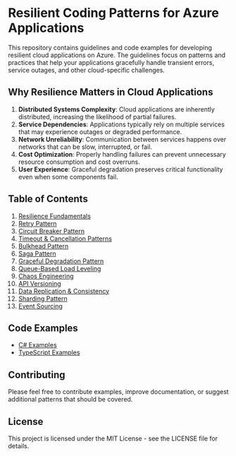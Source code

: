 # Resilient Coding Patterns for Azure Applications

This repository contains guidelines and code examples for developing resilient cloud applications on Azure. The guidelines focus on patterns and practices that help your applications gracefully handle transient errors, service outages, and other cloud-specific challenges.

## Why Resilience Matters in Cloud Applications

1. **Distributed Systems Complexity**: Cloud applications are inherently distributed, increasing the likelihood of partial failures.
2. **Service Dependencies**: Applications typically rely on multiple services that may experience outages or degraded performance.
3. **Network Unreliability**: Communication between services happens over networks that can be slow, interrupted, or fail.
4. **Cost Optimization**: Properly handling failures can prevent unnecessary resource consumption and cost overruns.
5. **User Experience**: Graceful degradation preserves critical functionality even when some components fail.

## Table of Contents

1. [Resilience Fundamentals](docs/01-resilience-fundamentals.md)
2. [Retry Pattern](docs/02-retry-pattern.md)
3. [Circuit Breaker Pattern](docs/03-circuit-breaker-pattern.md)
4. [Timeout & Cancellation Patterns](docs/04-timeout-cancellation.md)
5. [Bulkhead Pattern](docs/05-bulkhead-pattern.md)
6. [Saga Pattern](docs/06-saga-pattern.md)
7. [Graceful Degradation Pattern](docs/07-graceful-degradation-pattern.md)
8. [Queue-Based Load Leveling](docs/08-queue-based-load-leveling.md)
9. [Chaos Engineering](docs/09-chaos-engineering.md)
10. [API Versioning](docs/10-api-versioning.md)
11. [Data Replication & Consistency](docs/11-data-replication-consistency.md)
12. [Sharding Pattern](docs/12-sharding-pattern.md)
13. [Event Sourcing](docs/13-event-sourcing.md)

## Code Examples

- [C# Examples](examples/csharp/README.md)
- [TypeScript Examples](examples/typescript/README.md)

## Contributing

Please feel free to contribute examples, improve documentation, or suggest additional patterns that should be covered.

## License

This project is licensed under the MIT License - see the LICENSE file for details.
